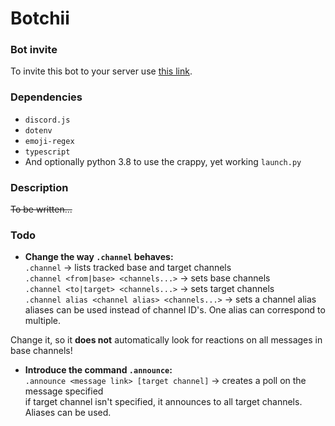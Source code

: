 # Botchii

### Bot invite

To invite this bot to your server use [this link](https://discord.com/api/oauth2/authorize?client_id=802315557981913130&permissions=268520512&scope=bot).

### Dependencies
* `discord.js`
* `dotenv`
* `emoji-regex`
* `typescript`
* And optionally python 3.8 to use the crappy, yet working `launch.py`

### Description
~~To be written...~~

### Todo

* **Change the way `.channel` behaves:**\
`.channel` -> lists tracked base and target channels\
`.channel <from|base> <channels...>` -> sets base channels\
`.channel <to|target> <channels...>` -> sets target channels\
`.channel alias <channel alias> <channels...>` -> sets a channel alias\
  aliases can be used instead of channel ID's. One alias can correspond to multiple.

Change it, so it **does not** automatically look for reactions on all messages in base channels!

* **Introduce the command `.announce`:**\
`.announce <message link> [target channel]` -> creates a poll on the message specified\
  if target channel isn't specified, it announces to all target channels. Aliases can be used.

